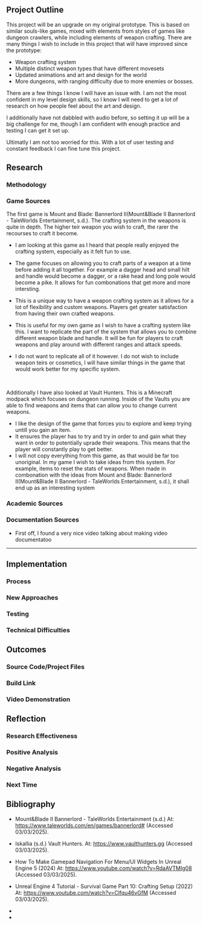 ## Project Outline

This project will be an upgrade on my original prototype. This is based on similar souls-like games, mixed with elements from styles of games like dungeon crawlers, while including elements of weapon crafting. There are many things I wish to include in this project that will have improved since the prototype:

- Weapon crafting system
- Multiple distinct weapon types that have different movesets
- Updated animations and art and design for the world
- More dungeons, with ranging difficulty due to more enemies or bosses.

There are a few things I know I will have an issue with. I am not the most confident in my level design skills, so I know I will need to get a lot of research on how people feel about the art and design.

I additionally have not dabbled with audio before, so setting it up will be a big challenge for me, though I am confident with enough practice and testing I can get it set up.

Ultimatly I am not too worried for this. With a lot of user testing and constant feedback I can fine tune this project.


## Research

### Methodology





### Game Sources


The first game is Mount and Blade: Bannerlord II(Mount&Blade II Bannerlord - TaleWorlds Entertainment, s.d.). The crafting system in the weapons is quite in depth. The higher teir weapon you wish to craft, the rarer the recourses to craft it become.

 - I am looking at this game as I heard that people really enjoyed the crafting system, especially as it felt fun to use.

 - The game focuses on allowing you to craft parts of a weapon at a time before adding it all together. For example a dagger head and small hilt and handle would become a dagger, or a rake head and long pole would become a pike. It allows for fun combonations that get more and more intersting.

 - This is a unique way to have a weapon crafting system as it allows for a lot of flexibility and custom weapons. Players get greater satisfaction from having their own crafted weapons.
 - This is useful for my own game as I wish to have a crafting system like this. I want to replicate the part of the system that allows you to combine different weapon blade and handle. It will be fun for players to craft weapons and play around with different ranges and attack speeds.
 - I do not want to replicate all of it however. I do not wish to include weapon teirs or cosmetics, I will have similar things in the game that would work better for my specific system.

<br>

Additionally I have also looked at Vault Hunters. This is a Minecraft modpack which focuses on dungeon running. Inside of the Vaults you are able to find weapons and items that can allow you to change current weapons.

- I like the design of the game that forces you to explore and keep trying untill you gain an item. 
- It ensures the player has to try and try in order to and gain what they want in order to potentially uprade their weapons. This means that the player will constantly play to get better. 
- I will not copy everything from this game, as that would be far too unoriginal. In my game I wish to take ideas from this system. For example, items to reset the stats of weapons. When made in combonation with the ideas from Mount and Blade: Bannerlord II(Mount&Blade II Bannerlord - TaleWorlds Entertainment, s.d.), it shall end up as an interesting system

### Academic Sources

### Documentation Sources

- First off, I found a very nice video talking about making video documentatoo


---

## Implementation

### Process

### New Approaches  

### Testing

### Technical Difficulties



## Outcomes

### Source Code/Project Files

### Build Link

### Video Demonstration



## Reflection

### Research Effectiveness  

### Positive Analysis 

### Negative Analysis  

### Next Time



## Bibliography

- Mount&Blade II Bannerlord - TaleWorlds Entertainment (s.d.) At: https://www.taleworlds.com/en/games/bannerlord# (Accessed  03/03/2025).

- Iskallia (s.d.) Vault Hunters. At: https://www.vaulthunters.gg (Accessed  03/03/2025).

- How To Make Gamepad Navigation For Menu/UI Widgets In Unreal Engine 5 (2024) At: https://www.youtube.com/watch?v=RdaAVTMIg08 (Accessed  03/03/2025).

- Unreal Engine 4 Tutorial - Survival Game Part 10: Crafting Setup (2022) At: https://www.youtube.com/watch?v=Clfqu46vGfM (Accessed  03/03/2025).

- 

- 